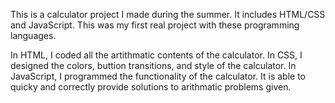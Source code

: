 This is a calculator project I made during the summer. It includes HTML/CSS and JavaScript. This was my first real project with these programming languages. 

In HTML, I coded all the artithmatic contents of the calculator. In CSS, I designed the colors, buttion transitions, and style of the calculator. In JavaScript, I programmed the functionality of the calculator. It is able to quicky and correctly provide solutions to arithmatic problems given.
